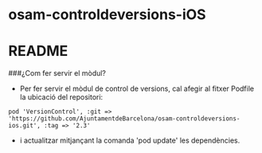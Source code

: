 # osam-controldeversions-iOS

# README

###¿Com fer servir el mòdul?
- Per fer servir el mòdul de control de versions, cal afegir al fitxer Podfile la ubicació del repositori:

```
pod 'VersionControl', :git => 'https://github.com/AjuntamentdeBarcelona/osam-controldeversions-ios.git', :tag => '2.3'
```
- i actualitzar mitjançant la comanda 'pod update' les dependències.


